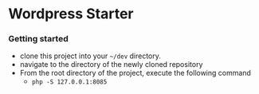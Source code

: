 # Wordpress Starter


### Getting started
* clone this project into your `~/dev` directory.
* navigate to the directory of the newly cloned repository
* From the root directory of the project, execute the following command
    * `php -S 127.0.0.1:8085`


